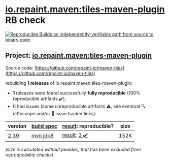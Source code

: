 [io.repaint.maven:tiles-maven-plugin](https://central.sonatype.com/artifact/io.repaint.maven/tiles-maven-plugin/versions) RB check
=======

[![Reproducible Builds](https://reproducible-builds.org/images/logos/rb.svg) an independently-verifiable path from source to binary code](https://reproducible-builds.org/)

## Project: [io.repaint.maven:tiles-maven-plugin](https://central.sonatype.com/artifact/io.repaint.maven/tiles-maven-plugin/versions)

Source code: [https://github.com/repaint-io/maven-tiles](https://github.com/repaint-io/maven-tiles)

rebuilding **1 releases** of io.repaint.maven:tiles-maven-plugin:
- **1** releases were found successfully **fully reproducible** (100% reproducible artifacts :heavy_check_mark:),
- 0 had issues (some unreproducible artifacts :warning:, see eventual :mag: diffoscope and/or :memo: issue tracker links):

| version | [build spec](/BUILDSPEC.md) | [result](https://reproducible-builds.org/docs/jvm/): reproducible? | size |
| -- | --------- | ------ | -- |
| [2.39](https://central.sonatype.com/artifact/io.repaint.maven/tiles-maven-plugin/2.39/pom) | [mvn jdk8](tiles-maven-plugin-2.39.buildspec) | [result](tiles-maven-plugin-2.39.buildinfo): [3 :heavy_check_mark: ](tiles-maven-plugin-2.39.buildcompare) | 152K |

<i>(size is calculated without javadoc, that has been excluded from reproducibility checks)</i>
